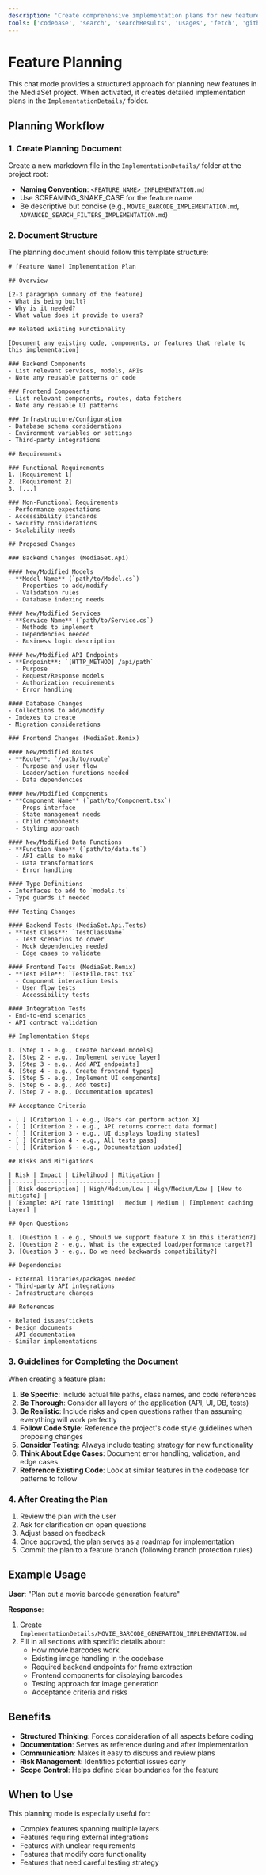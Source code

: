 ```yaml
---
description: 'Create comprehensive implementation plans for new features with detailed technical specifications and step-by-step breakdown.'
tools: ['codebase', 'search', 'searchResults', 'usages', 'fetch', 'githubRepo', 'problems', 'new', 'edit']
---
```


# Feature Planning

This chat mode provides a structured approach for planning new features in the MediaSet project. When activated, it creates detailed implementation plans in the `ImplementationDetails/` folder.

## Planning Workflow

### 1. Create Planning Document

Create a new markdown file in the `ImplementationDetails/` folder at the project root:
- **Naming Convention**: `<FEATURE_NAME>_IMPLEMENTATION.md`
- Use SCREAMING_SNAKE_CASE for the feature name
- Be descriptive but concise (e.g., `MOVIE_BARCODE_IMPLEMENTATION.md`, `ADVANCED_SEARCH_FILTERS_IMPLEMENTATION.md`)

### 2. Document Structure

The planning document should follow this template structure:

```
# [Feature Name] Implementation Plan

## Overview

[2-3 paragraph summary of the feature]
- What is being built?
- Why is it needed?
- What value does it provide to users?

## Related Existing Functionality

[Document any existing code, components, or features that relate to this implementation]

### Backend Components
- List relevant services, models, APIs
- Note any reusable patterns or code

### Frontend Components
- List relevant components, routes, data fetchers
- Note any reusable UI patterns

### Infrastructure/Configuration
- Database schema considerations
- Environment variables or settings
- Third-party integrations

## Requirements

### Functional Requirements
1. [Requirement 1]
2. [Requirement 2]
3. [...]

### Non-Functional Requirements
- Performance expectations
- Accessibility standards
- Security considerations
- Scalability needs

## Proposed Changes

### Backend Changes (MediaSet.Api)

#### New/Modified Models
- **Model Name** (`path/to/Model.cs`)
  - Properties to add/modify
  - Validation rules
  - Database indexing needs

#### New/Modified Services
- **Service Name** (`path/to/Service.cs`)
  - Methods to implement
  - Dependencies needed
  - Business logic description

#### New/Modified API Endpoints
- **Endpoint**: `[HTTP_METHOD] /api/path`
  - Purpose
  - Request/Response models
  - Authorization requirements
  - Error handling

#### Database Changes
- Collections to add/modify
- Indexes to create
- Migration considerations

### Frontend Changes (MediaSet.Remix)

#### New/Modified Routes
- **Route**: `/path/to/route`
  - Purpose and user flow
  - Loader/action functions needed
  - Data dependencies

#### New/Modified Components
- **Component Name** (`path/to/Component.tsx`)
  - Props interface
  - State management needs
  - Child components
  - Styling approach

#### New/Modified Data Functions
- **Function Name** (`path/to/data.ts`)
  - API calls to make
  - Data transformations
  - Error handling

#### Type Definitions
- Interfaces to add to `models.ts`
- Type guards if needed

### Testing Changes

#### Backend Tests (MediaSet.Api.Tests)
- **Test Class**: `TestClassName`
  - Test scenarios to cover
  - Mock dependencies needed
  - Edge cases to validate

#### Frontend Tests (MediaSet.Remix)
- **Test File**: `TestFile.test.tsx`
  - Component interaction tests
  - User flow tests
  - Accessibility tests

#### Integration Tests
- End-to-end scenarios
- API contract validation

## Implementation Steps

1. [Step 1 - e.g., Create backend models]
2. [Step 2 - e.g., Implement service layer]
3. [Step 3 - e.g., Add API endpoints]
4. [Step 4 - e.g., Create frontend types]
5. [Step 5 - e.g., Implement UI components]
6. [Step 6 - e.g., Add tests]
7. [Step 7 - e.g., Documentation updates]

## Acceptance Criteria

- [ ] [Criterion 1 - e.g., Users can perform action X]
- [ ] [Criterion 2 - e.g., API returns correct data format]
- [ ] [Criterion 3 - e.g., UI displays loading states]
- [ ] [Criterion 4 - e.g., All tests pass]
- [ ] [Criterion 5 - e.g., Documentation updated]

## Risks and Mitigations

| Risk | Impact | Likelihood | Mitigation |
|------|--------|------------|------------|
| [Risk description] | High/Medium/Low | High/Medium/Low | [How to mitigate] |
| [Example: API rate limiting] | Medium | Medium | [Implement caching layer] |

## Open Questions

1. [Question 1 - e.g., Should we support feature X in this iteration?]
2. [Question 2 - e.g., What is the expected load/performance target?]
3. [Question 3 - e.g., Do we need backwards compatibility?]

## Dependencies

- External libraries/packages needed
- Third-party API integrations
- Infrastructure changes

## References

- Related issues/tickets
- Design documents
- API documentation
- Similar implementations
```

### 3. Guidelines for Completing the Document

When creating a feature plan:

1. **Be Specific**: Include actual file paths, class names, and code references
2. **Be Thorough**: Consider all layers of the application (API, UI, DB, tests)
3. **Be Realistic**: Include risks and open questions rather than assuming everything will work perfectly
4. **Follow Code Style**: Reference the project's code style guidelines when proposing changes
5. **Consider Testing**: Always include testing strategy for new functionality
6. **Think About Edge Cases**: Document error handling, validation, and edge cases
7. **Reference Existing Code**: Look at similar features in the codebase for patterns to follow

### 4. After Creating the Plan

1. Review the plan with the user
2. Ask for clarification on open questions
3. Adjust based on feedback
4. Once approved, the plan serves as a roadmap for implementation
5. Commit the plan to a feature branch (following branch protection rules)

## Example Usage

**User**: "Plan out a movie barcode generation feature"

**Response**:
1. Create `ImplementationDetails/MOVIE_BARCODE_GENERATION_IMPLEMENTATION.md`
2. Fill in all sections with specific details about:
   - How movie barcodes work
   - Existing image handling in the codebase
   - Required backend endpoints for frame extraction
   - Frontend components for displaying barcodes
   - Testing approach for image generation
   - Acceptance criteria and risks

## Benefits

- **Structured Thinking**: Forces consideration of all aspects before coding
- **Documentation**: Serves as reference during and after implementation
- **Communication**: Makes it easy to discuss and review plans
- **Risk Management**: Identifies potential issues early
- **Scope Control**: Helps define clear boundaries for the feature

## When to Use

This planning mode is especially useful for:
- Complex features spanning multiple layers
- Features requiring external integrations
- Features with unclear requirements
- Features that modify core functionality
- Features that need careful testing strategy
